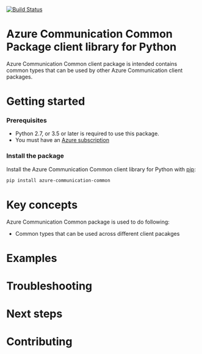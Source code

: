 [![Build Status](https://dev.azure.com/azure-sdk/public/_apis/build/status/azure-sdk-for-python.client?branchName=master)](https://dev.azure.com/azure-sdk/public/_build/latest?definitionId=46?branchName=master)

# Azure Communication Common Package client library for Python

Azure Communication Common client package is intended contains common types that can be used by other Azure Communication client packages. 

# Getting started
### Prerequisites
* Python 2.7, or 3.5 or later is required to use this package.
* You must have an [Azure subscription](https://azure.microsoft.com/free/)

### Install the package
Install the Azure Communication Common client library for Python with [pip](https://pypi.org/project/pip/):

```bash
pip install azure-communication-common
```

# Key concepts
Azure Communication Common package is used to do following:
- Common types that can be used across different client pacakges

# Examples

# Troubleshooting

# Next steps

# Contributing

